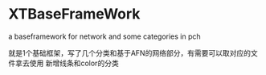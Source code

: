# XTBaseFrameWork
a baseframework for network and some categories in pch

就是1个基础框架，写了几个分类和基于AFN的网络部分，有需要可以取对应的文件拿去使用
新增线条和color的分类
